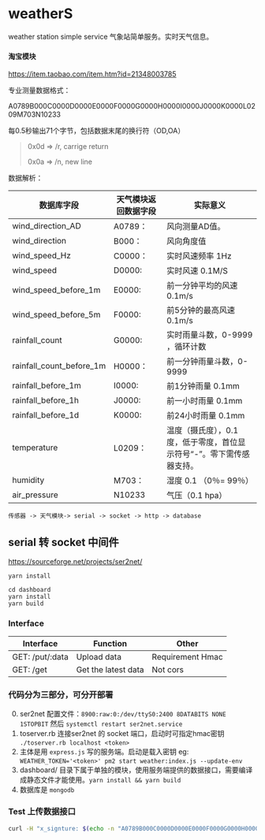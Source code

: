 # weatherS
weather station simple service 气象站简单服务。实时天气信息。

#### 淘宝模块
https://item.taobao.com/item.htm?id=21348003785

专业测量数据格式：

A0789B000C0000D0000E0000F0000G0000H0000I0000J0000K0000L0209M703N10233

每0.5秒输出71个字节，包括数据末尾的换行符（OD,OA）
> 0x0d => /r, carrige return
>
> 0x0a => /n, new line


数据解析：

数据库字段 | 天气模块返回数据字段 | 实际意义
---------- | -------------------- | -------
wind_direction_AD |A0789：| 风向测量AD值。
wind_direction |B000： | 风向角度值
wind_speed_Hz |C0000：| 实时风速频率 1Hz
wind_speed |D0000: | 实时风速 0.1M/S
wind_speed_before_1m |E0000: | 前一分钟平均的风速 0.1m/s
wind_speed_before_5m |F0000: | 前5分钟的最高风速 0.1m/s
rainfall_count|G0000: | 实时雨量斗数，0-9999 ，循环计数
rainfall_count_before_1m |H0000：| 前一分钟雨量斗数，0-9999
rainfall_before_1m |I0000: | 前1分钟雨量 0.1mm
rainfall_before_1h |J0000: | 前一小时雨量 0.1mm
rainfall_before_1d |K0000: | 前24小时雨量  0.1mm
temperature |L0209：| 温度（摄氏度），0.1度，低于零度，首位显示符号“-”。零下需传感器支持。
humidity |M703： | 湿度 0.1 （0％= 99％）
air_pressure |N10233 | 气压（0.1 hpa）

```
传感器 -> 天气模块-> serial -> socket -> http -> database
```

## serial 转 socket 中间件
https://sourceforge.net/projects/ser2net/


```
yarn install

cd dashboard
yarn install
yarn build
```

### Interface
Interface       | Function             | Other
--------------- | -------------------- | -------
GET: /put/:data | Upload data          | Requirement Hmac
GET: /get       | Get the latest data  | Not cors

### 代码分为三部分，可分开部署
0. ser2net 配置文件：`8900:raw:0:/dev/ttyS0:2400 8DATABITS NONE 1STOPBIT` 然后 `systemctl restart ser2net.service`
1. toserver.rb 连接ser2net 的 socket 端口，启动时可指定hmac密钥 `./toserver.rb localhost <token>`
2. 主体是用 `express.js` 写的服务端。启动是载入密钥 eg: `WEATHER_TOKEN='<token>' pm2 start weather:index.js --update-env`
3. dashboard/ 目录下属于单独的模块，使用服务端提供的数据接口，需要编译成静态文件才能使用。`yarn install && yarn build`
4. 数据库是 `mongodb`

### Test 上传数据接口
```sh
curl -H "x_signture: $(echo -n "A0789B000C0000D0000E0000F0000G0000H0000I0000J0000K0000L0209M703N10233" | openssl dgst -sha256 -hmac "key" | cut -d ' ' -f 2)" localhost:1207/put/A0789B000C0000D0000E0000F0000G0000H0000I0000J0000K0000L0209M703N10233
```

